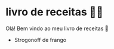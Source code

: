# livro de receitas :man_cook:



Olá! Bem vindo ao meu livro de receitas :wave:

- Strogonoff de frango

  
